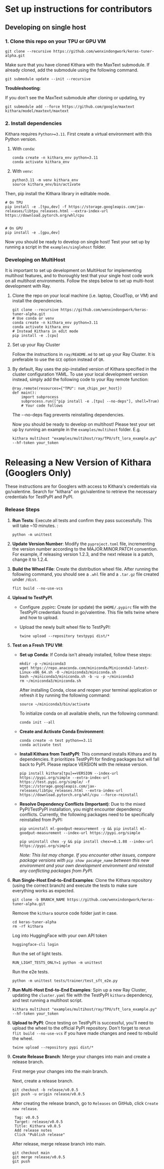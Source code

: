 # Set up instructions for contributors

## Developing on single host

### 1. Clone this repo on your TPU or GPU VM

```
git clone --recursive https://github.com/wenxindongwork/keras-tuner-alpha.git
```

Make sure that you have cloned Kithara with the MaxText submodule. If already cloned, add the submodule using the following command.

```
git submodule update --init --recursive
```

**Troubleshooting**:

If you don't see the MaxText submodule after cloning or updating, try

```
git submodule add --force https://github.com/google/maxtext kithara/model/maxtext/maxtext
```

### 2. Install dependencies

Kithara requires `Python>=3.11`. First create a virtual environment with this Python version.

1. With `conda`:
   ```
   conda create -n kithara_env python=3.11
   conda activate kithara_env
   ```
2. With `venv`:

   ```
   python3.11 -m venv kithara_env
   source kithara_env/bin/activate
   ```

Then, pip install the Kithara library in editable mode.

```
# On TPU
pip install -e .[tpu,dev] -f https://storage.googleapis.com/jax-releases/libtpu_releases.html --extra-index-url https://download.pytorch.org/whl/cpu


# On GPU
pip install -e .[gpu,dev]
```

Now you should be ready to develop on single host! Test your set up by running a script in the `examples/singlehost` folder.

### Developing on MultiHost

It is important to set up development on MultiHost for implementing multihost features, and to thoroughly test that your single host code work on all multihost environments. Follow the steps below to set up multi-host development with Ray.

1. Clone the repo on your local machine (i.e. laptop, CloudTop, or VM) and install the dependencies. 

   ```
   git clone --recursive https://github.com/wenxindongwork/keras-tuner-alpha.git
   # Use conda or venv 
   conda create -n kithara_env python=3.11
   conda activate kithara_env
   # Instead Kithara in edit mode
   pip install -e .[cpu]
   ```

2. Set up your Ray Cluster

   Follow the instructions in `ray/README.md` to set up your Ray Cluster. It is preferable to use the `GCE` option instead of `QR`.

3. By default, Ray uses the pip-installed version of Kithara specified in the cluster configuration YAML. To use your local development version instead, simply add the following code to your Ray remote function:

   ```
   @ray.remote(resources={"TPU": num_chips_per_host})
   def main():
       import subprocess
       subprocess.run(["pip install -e .[tpu] --no-deps"], shell=True)
       # Your code follows
   ```

   The --no-deps flag prevents reinstalling dependencies.

   Now you should be ready to develop on multihost! Please test your set up by running an example in the `examples/multihost` folder. E.g.

   ```
   kithara multihost "examples/multihost/ray/TPU/sft_lora_example.py" --hf-token your_token
   ```

# Releasing a New Version of Kithara (Googlers Only)

These instructions are for Googlers with access to Kithara's credentials via go/valentine. Search for "kithara" on go/valentine to retrieve the necessary credentials for TestPyPI and PyPI.

### Release Steps

1. **Run Tests**: Execute all tests and confirm they pass successfully. This will take ~10 minutes. :

   ```
   python -m unittest
   ```

2. **Update Version Number**: Modify the `pyproject.toml` file, incrementing the version number according to the MAJOR.MINOR.PATCH convention. For example, if releasing version 1.2.3, and the next release is a patch, change it to 1.2.4.

3. **Build the Wheel File**: Create the distribution wheel file. After running the following command, you should see a `.whl` file and a `.tar.gz` file created under `/dist`.

   ```
   flit build --no-use-vcs
   ```

4. **Upload to TestPyPI**.

   - Configure .pypirc: Create (or update) the `$HOME/.pypirc` file with the TestPyPI credentials found in go/valentine. This file tells twine where and how to upload.

   - Upload the newly built wheel file to TestPyPI:

     ```
     twine upload --repository testpypi dist/*
     ```

5. **Test on a Fresh TPU VM**:

   - **Set up Conda**: If Conda isn't already installed, follow these steps:

     ```
     mkdir -p ~/miniconda3
     wget https://repo.anaconda.com/miniconda/Miniconda3-latest-Linux-x86_64.sh -O ~/miniconda3/miniconda.sh
     bash ~/miniconda3/miniconda.sh -b -u -p ~/miniconda3
     rm ~/miniconda3/miniconda.sh
     ```

     After installing Conda, close and reopen your terminal application or refresh it by running the following command:

     ```
     source ~/miniconda3/bin/activate
     ```

     To initialize conda on all available shells, run the following command:

     ```
     conda init --all
     ```

   - **Create and Activate Conda Environment**:

     ```
     conda create -n test python==3.11
     conda activate test
     ```

   - **Install Kithara from TestPyPI**: This command installs Kithara and its dependencies. It prioritizes TestPyPI for finding packages but will fall back to PyPI. Please replace VERSION with the release version.

     ```
     pip install kithara[tpu]==VERSION --index-url https://pypi.org/simple --extra-index-url https://test.pypi.org/simple/ -f https://storage.googleapis.com/jax-releases/libtpu_releases.html --extra-index-url  https://download.pytorch.org/whl/cpu --force-reinstall
     ```

   - **Resolve Dependency Conflicts (Important)**: Due to the mixed PyPI/TestPyPI installation, you might encounter dependency conflicts. Currently, the following packages need to be specifically reinstalled from PyPI:

     ```
     pip uninstall ml-goodput-measurement -y && pip install ml-goodput-measurement --index-url https://pypi.org/simple

     pip uninstall chex -y && pip install chex>=0.1.88 --index-url https://pypi.org/simple
     ```

     _Note: This list may change. If you encounter other issues, compare package versions with `pip show pacakge_name` between this new environment and your own development environment and reinstall any conflicting packages from PyPI._

6. **Run Single-Host End-to-End Examples**: Clone the Kithara repository (using the correct branch) and execute the tests to make sure everything works as expected.

   ```
   git clone -b BRANCH_NAME https://github.com/wenxindongwork/keras-tuner-alpha.git
   ```

   Remove the
   `kithara` source code folder just in case.

   ```
   cd keras-tuner-alpha
   rm -rf kithara
   ```

   Log into HuggingFace with your own API token

   ```
   huggingface-cli login
   ```

   Run the set of light tests.

   ```
   RUN_LIGHT_TESTS_ONLY=1 python -m unittest
   ```

   Run the e2e tests.

   ```
   python -m unittest tests/trainer/test_sft_e2e.py
   ```

7. **Run Multi-Host End-to-End Examples**: Spin up a new Ray Cluster, updating the `cluster.yaml` file with the TestPyPI `kithara` dependency, and test running a multihost script.

   ```
   kithara multihost "examples/multihost/ray/TPU/sft_lora_example.py" --hf-token your_token
   ```

8. **Upload to PyPI**: Once testing on TestPyPI is successful, you'll need to upload the wheel to the official PyPI repository. Don't forget to rerun `flit build --no-use-vcs` if you have made changes and need to rebuild the wheel. 

   ```
   twine upload --repository pypi dist/*
   ```

9. **Create Release Branch**: Merge your changes into main and create a release branch.  

    First merge your changes into the main branch. 
    
    Next, create a release branch. 
    ```
    git checkout -b release/v0.0.5
    git push -u origin release/v0.0.5
    ```

    After creating the release branch, go to `Releases` on GitHub, click `Create new release`. 

        Tag: v0.0.5
        Target: release/v0.0.5
        Title: Kithara v0.0.5
        Add release notes
        Click "Publish release"


    After release, merge release branch into main. 
    ```
    git checkout main
    git merge release/v0.0.5
    git push
    ```
